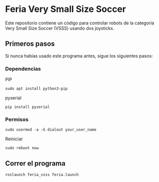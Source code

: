 # Feria Very Small Size Soccer
Este repositorio contiene un código para controlar robots de la categoría Very Small Size Soccer (VSSS) usando dos joysticks.

## Primeros pasos
Si nunca habías usado este programa antes, sigue los siguientes pasos:
### Dependencias
PIP

    sudo apt install python3-pip

pyserial

    pip install pyserial

### Permisos

    sudo usermod -a -G dialout your_user_name

Reiniciar

    sudo reboot now

## Correr el programa

    roslaunch feria_vsss feria.launch

